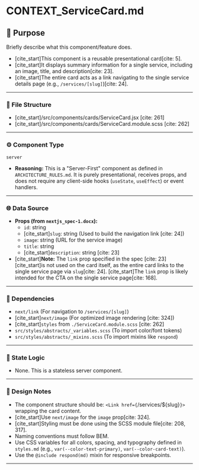 # CONTEXT_ServiceCard.md

## 🎯 Purpose
Briefly describe what this component/feature does.
- [cite_start]This component is a reusable presentational card[cite: 5].
- [cite_start]It displays summary information for a single service, including an image, title, and description[cite: 23].
- [cite_start]The entire card acts as a link navigating to the single service details page (e.g., `/services/[slug]`)[cite: 24].

---

### 📂 File Structure
- [cite_start]/src/components/cards/ServiceCard.jsx [cite: 261]
- [cite_start]/src/components/cards/ServiceCard.module.scss [cite: 262]

---

### ⚙️ Component Type
`server`
- **Reasoning:** This is a "Server-First" component as defined in `ARCHITECTURE_RULES.md`. It is purely presentational, receives props, and does not require any client-side hooks (`useState`, `useEffect`) or event handlers.

---

### 🌐 Data Source
- **Props (from `nextjs_spec-1.docx`):**
  - `id`: string
  - [cite_start]`slug`: string (Used to build the navigation link [cite: 24])
  - `image`: string (URL for the service image)
  - `title`: string
  - [cite_start]`description`: string [cite: 23]
- [cite_start]**Note:** The `link` prop specified in the spec [cite: 23] [cite_start]is not used on the card itself, as the entire card links to the single service page via `slug`[cite: 24]. [cite_start]The `link` prop is likely intended for the CTA on the single service page[cite: 168].

---

### 🧩 Dependencies
- `next/link` (For navigation to `/services/[slug]`)
- [cite_start]`next/image` (For optimized image rendering [cite: 324])
- [cite_start]`styles` from `./ServiceCard.module.scss` [cite: 262]
- `src/styles/abstracts/_variables.scss` (To import color/font tokens)
- `src/styles/abstracts/_mixins.scss` (To import mixins like `respond`)

---

### 🧠 State Logic
- None. This is a stateless server component.

---

### 🎨 Design Notes
- The component structure should be: `<Link href={`/services/${slug}`}>` wrapping the card content.
- [cite_start]Use `next/image` for the `image` prop[cite: 324].
- [cite_start]Styling must be done using the SCSS module file[cite: 208, 317].
- Naming conventions must follow BEM.
- Use CSS variables for all colors, spacing, and typography defined in `styles.md` (e.g., `var(--color-text-primary)`, `var(--color-card-text)`).
- Use the `@include respond(md)` mixin for responsive breakpoints.

---
